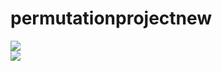 # permutationprojectnew
<img src="http://websight.ae/clients/tech-prg6/1.png" />
<br />
<img src="http://websight.ae/clients/tech-prg6/2.png" />


